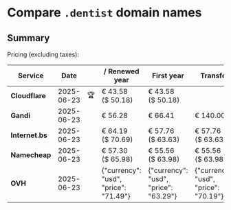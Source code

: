 # Compare `.dentist` domain names

## Summary

Pricing (excluding taxes):

| Service | Date |  | / Renewed year | First year | Transfer | Restoration |
|--|--|--|--|--|--|--|
| **Cloudflare** | 2025-06-23 | 🏆 | € 43.58<br>($ 50.18) | € 43.58<br>($ 50.18) |  |  |
| **Gandi** | 2025-06-23 |  | € 56.28 | € 66.41 | € 140.00 | € 117.43 |
| **Internet.bs** | 2025-06-23 |  | € 64.19<br>($ 70.69) | € 57.76<br>($ 63.63) | € 57.76<br>($ 63.63) | € 313.09<br>($ 344.89) |
| **Namecheap** | 2025-06-23 |  | € 57.30<br>($ 65.98) | € 55.56<br>($ 63.98) | € 55.56<br>($ 63.98) |  |
| **OVH** | 2025-06-23 |  | {"currency": "usd", "price": "71.49"} | {"currency": "usd", "price": "63.29"} | {"currency": "usd", "price": "70.19"} |  |
